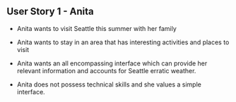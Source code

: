 ## User Story 1 - Anita

* Anita wants to visit Seattle this summer with her family

* Anita wants to stay in an area that has interesting activities and places to visit

* Anita wants an all encompassing interface which can provide her relevant information and accounts for Seattle erratic weather.

* Anita does not possess technical skills and she values a simple interface.

